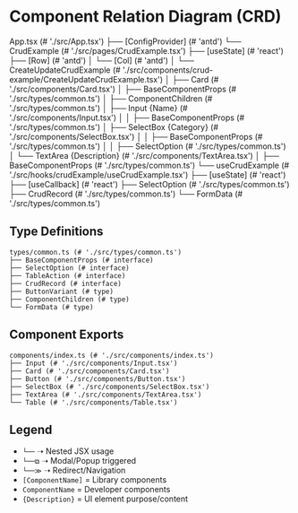 # Component Relation Diagram (CRD)

App.tsx (# './src/App.tsx')
├── [ConfigProvider] (# 'antd')
           └── CrudExample (# './src/pages/CrudExample.tsx')
               ├── [useState] (# 'react')
               ├── [Row] (# 'antd')
               │   └── [Col] (# 'antd')
               │       └── CreateUpdateCrudExample (# './src/components/crud-example/CreateUpdateCrudExample.tsx')
               │            ├── Card (# './src/components/Card.tsx')
               │                ├── BaseComponentProps (# './src/types/common.ts')
               │                ├── ComponentChildren (# './src/types/common.ts')
               │                   ├── Input {Name} (# './src/components/Input.tsx')
               │                   │   ├── BaseComponentProps (# './src/types/common.ts')
               │                   ├── SelectBox {Category} (# './src/components/SelectBox.tsx')
               │                   │   ├── BaseComponentProps (# './src/types/common.ts')
               │                   │   ├── SelectOption (# './src/types/common.ts')
               │                   └── TextArea {Description} (# './src/components/TextArea.tsx')
               │                       ├── BaseComponentProps (# './src/types/common.ts')
               └── useCrudExample (# './src/hooks/crudExample/useCrudExample.tsx')
                   ├── [useState] (# 'react')
                   ├── [useCallback] (# 'react')
                   ├── SelectOption (# './src/types/common.ts')
                   ├── CrudRecord (# './src/types/common.ts')
                   └── FormData (# './src/types/common.ts')





## Type Definitions

```
types/common.ts (# './src/types/common.ts')
├── BaseComponentProps (# interface)
├── SelectOption (# interface)
├── TableAction (# interface)
├── CrudRecord (# interface)
├── ButtonVariant (# type)
├── ComponentChildren (# type)
└── FormData (# type)
```

## Component Exports

```
components/index.ts (# './src/components/index.ts')
├── Input (# './src/components/Input.tsx')
├── Card (# './src/components/Card.tsx')
├── Button (# './src/components/Button.tsx')
├── SelectBox (# './src/components/SelectBox.tsx')
├── TextArea (# './src/components/TextArea.tsx')
└── Table (# './src/components/Table.tsx')
```

## Legend

- `└──` ➝ Nested JSX usage
- `└──⧉` ➝ Modal/Popup triggered
- `└──≫` ➝ Redirect/Navigation
- `[ComponentName]` = Library components
- `ComponentName` = Developer components
- `{Description}` = UI element purpose/content